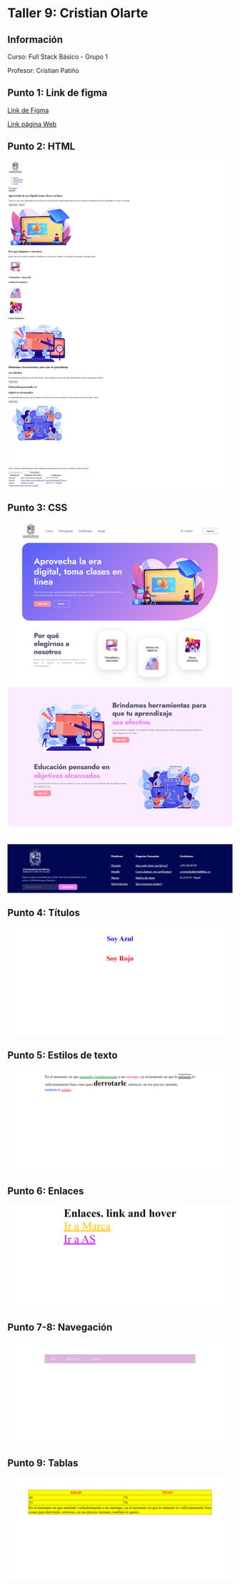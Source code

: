 <h1>Taller 9: Cristian Olarte</h1>

<h2>Información</h2>
<p>Curso: Full Stack Básico - Grupo 1</p>
<p>Profesor: Cristian Patiño</p>

<h2>Punto 1: Link de figma</h2>
<a href="https://www.figma.com/file/JkgMEQcYRcqPRaKetImRSB/Cristian-Olarte---Figma-Exercise?type=design&node-id=2%3A248&t=qUot3f8u7vLTSWiG-1">Link de Figma</a>

<a href="https://texxmg.github.io/taller-9-full-stack/">Link página Web</a>

<h2>Punto 2: HTML</h2>
<img src="./Public/images/html.png" 
alt="html">

<h2>Punto 3: CSS</h2>
<img src="./Public/images/css.png"
alt="css">

<h2>Punto 4: Títulos</h2>
<img src="./Public/images/titulos.png"
alt="títulos">

<h2>Punto 5: Estilos de texto</h2>
<img src="./Public/images/estilos-de-texto.png"
alt="estilos de texto">

<h2>Punto 6: Enlaces</h2>
<img src="./Public/images/enlaces.png"
alt="enlaces">

<h2>Punto 7-8: Navegación</h2>
<img src="./Public/images/navegacion.png"
alt="navegación">

<h2>Punto 9: Tablas</h2>
<img src="./Public/images/tablas.png"
alt="tablas">
